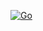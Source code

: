 [![Go](https://github.com/AbdueKoc/KOC_CICD/actions/workflows/go.yml/badge.svg?branch=main)](https://github.com/AbdueKoc/KOC_CICD/actions/workflows/go.yml)
